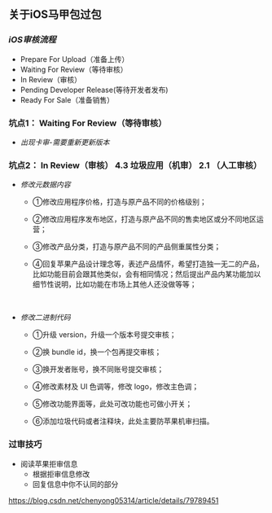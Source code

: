 ## 关于iOS马甲包过包

### *iOS审核流程*<br/>

- Prepare For Upload（准备上传）<br/>
- Waiting For Review（等待审核）<br/>
- In Review（审核）<br/>
- Pending Developer Release(等待开发者发布)<br/>
- Ready For Sale（准备销售）<br/>

### 坑点1： Waiting For Review（等待审核）

- *出现卡审-需要重新更新版本*

### 坑点2： In Review（审核）    4.3 垃圾应用（机审）  2.1 （人工审核）

- *修改元数据内容*<br/>

	- ①修改应用程序价格，打造与原产品不同的价格级别；<br/>

	- ②修改应用程序发布地区，打造与原产品不同的售卖地区或分不同地区运营；<br/>

	- ③修改产品分类，打造与原产品不同的产品侧重属性分类；<br/>

	- ④回复苹果产品设计理念等，表述产品情怀，希望打造独一无二的产品，比如功能目前会跟其他类似，会有相同情况；然后提出产品内某功能加以细节性说明，比如功能在市场上其他人还没做等等；
	<br/>

- *修改二进制代码*<br/>

	- ①升级 version，升级一个版本号提交审核；<br/>

	- ②换 bundle id，换一个包再提交审核；<br/>

	- ③换开发者账号，换不同账号提交审核；<br/>

	- ④修改素材及 UI 色调等，修改 logo，修改主色调；<br/>

	- ⑤修改功能界面等，此处可改功能也可做小开关；<br/>

	- ⑥添加垃圾代码或者注释块，此处主要防苹果机审扫描。<br/>

### 过审技巧

- 阅读苹果拒审信息
    - 根据拒审信息修改
	- 回复信息中你不认同的部分


https://blog.csdn.net/chenyong05314/article/details/79789451	



